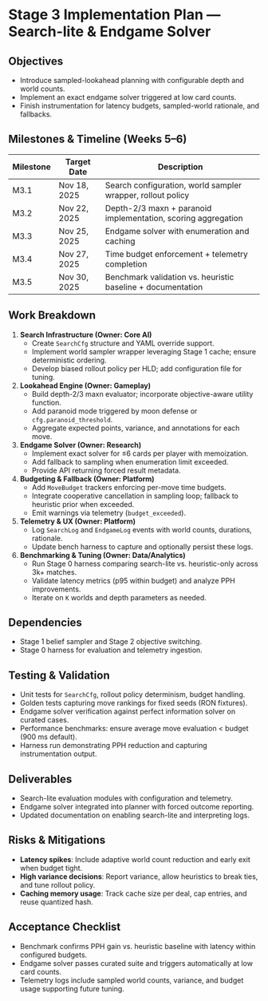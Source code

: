 # Stage 3 Implementation Plan — Search-lite & Endgame Solver

## Objectives
- Introduce sampled-lookahead planning with configurable depth and world counts.
- Implement an exact endgame solver triggered at low card counts.
- Finish instrumentation for latency budgets, sampled-world rationale, and fallbacks.

## Milestones & Timeline (Weeks 5–6)
| Milestone | Target Date | Description |
|-----------|-------------|-------------|
| M3.1 | Nov 18, 2025 | Search configuration, world sampler wrapper, rollout policy |
| M3.2 | Nov 22, 2025 | Depth-2/3 maxn + paranoid implementation, scoring aggregation |
| M3.3 | Nov 25, 2025 | Endgame solver with enumeration and caching |
| M3.4 | Nov 27, 2025 | Time budget enforcement + telemetry completion |
| M3.5 | Nov 30, 2025 | Benchmark validation vs. heuristic baseline + documentation |

## Work Breakdown
1. **Search Infrastructure (Owner: Core AI)**
   - Create `SearchCfg` structure and YAML override support.
   - Implement world sampler wrapper leveraging Stage 1 cache; ensure deterministic ordering.
   - Develop biased rollout policy per HLD; add configuration file for tuning.
2. **Lookahead Engine (Owner: Gameplay)**
   - Build depth-2/3 maxn evaluator; incorporate objective-aware utility function.
   - Add paranoid mode triggered by moon defense or `cfg.paranoid_threshold`.
   - Aggregate expected points, variance, and annotations for each move.
3. **Endgame Solver (Owner: Research)**
   - Implement exact solver for ≤6 cards per player with memoization.
   - Add fallback to sampling when enumeration limit exceeded.
   - Provide API returning forced result metadata.
4. **Budgeting & Fallback (Owner: Platform)**
   - Add `MoveBudget` trackers enforcing per-move time budgets.
   - Integrate cooperative cancellation in sampling loop; fallback to heuristic prior when exceeded.
   - Emit warnings via telemetry (`budget_exceeded`).
5. **Telemetry & UX (Owner: Platform)**
   - Log `SearchLog` and `EndgameLog` events with world counts, durations, rationale.
   - Update bench harness to capture and optionally persist these logs.
6. **Benchmarking & Tuning (Owner: Data/Analytics)**
   - Run Stage 0 harness comparing search-lite vs. heuristic-only across 3k+ matches.
   - Validate latency metrics (p95 within budget) and analyze PPH improvements.
   - Iterate on `K` worlds and depth parameters as needed.

## Dependencies
- Stage 1 belief sampler and Stage 2 objective switching.
- Stage 0 harness for evaluation and telemetry ingestion.

## Testing & Validation
- Unit tests for `SearchCfg`, rollout policy determinism, budget handling.
- Golden tests capturing move rankings for fixed seeds (RON fixtures).
- Endgame solver verification against perfect information solver on curated cases.
- Performance benchmarks: ensure average move evaluation < budget (900 ms default).
- Harness run demonstrating PPH reduction and capturing instrumentation output.

## Deliverables
- Search-lite evaluation modules with configuration and telemetry.
- Endgame solver integrated into planner with forced outcome reporting.
- Updated documentation on enabling search-lite and interpreting logs.

## Risks & Mitigations
- **Latency spikes**: Include adaptive world count reduction and early exit when budget tight.
- **High variance decisions**: Report variance, allow heuristics to break ties, and tune rollout policy.
- **Caching memory usage**: Track cache size per deal, cap entries, and reuse quantized hash.

## Acceptance Checklist
- Benchmark confirms PPH gain vs. heuristic baseline with latency within configured budgets.
- Endgame solver passes curated suite and triggers automatically at low card counts.
- Telemetry logs include sampled world counts, variance, and budget usage supporting future tuning.
